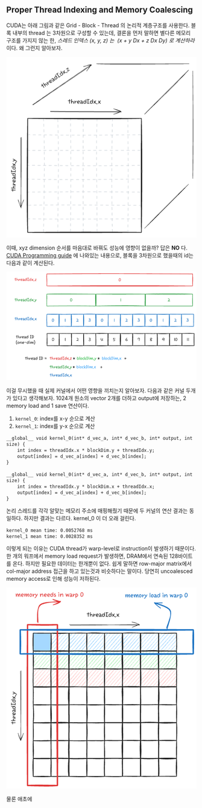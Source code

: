 ## Proper Thread Indexing and Memory Coalescing
CUDA는 아래 그림과 같은 Grid - Block - Thread 의 논리적 계층구조를 사용한다. 블록 내부의 thread 는 3차원으로 구성할 수 있는데, 결론을 먼저 말하면 별다른 메모리 구조를 가지지 않는 한, _스레드 인덱스 (x, y, z) 는  (x + y Dx + z Dx Dy) 로 계산하라_ 이다. 왜 그런지 알아보자.

<p align="center">
<img src = "attachments/img-20250724154806.png" width="600">
</p>

이때, xyz dimension 순서를 마음대로 바꿔도 성능에 영향이 없을까? 답은 **NO** 다. [CUDA Programming guide](https://docs.nvidia.com/cuda/cuda-c-programming-guide/#thread-hierarchy) 에 나와있는 내용으로, 블록을 3차원으로 했을때의 id는 다음과 같이 계산된다. 

<p align="center">
<img src = "attachments/img-20250724160115.png" width="600">
</p>

이걸 무시했을 때 실제 커널에서 어떤 영향을 끼치는지 알아보자. 다음과 같은 커널 두개가 있다고 생각해보자. 1024개 원소의 vector 2개를 더하고 output에 저장하는, 2 memory load and 1 save 연산이다. 
1) `kernel_0`: index를 x-y 순으로 계산
2) `kernel_1`: index를 y-x 순으로 계산
```cuda
__global__ void kernel_0(int* d_vec_a, int* d_vec_b, int* output, int size) {
	int index = threadIdx.x * blockDim.y + threadIdx.y;
	output[index] = d_vec_a[index] + d_vec_b[index];
}

__global__ void kernel_0(int* d_vec_a, int* d_vec_b, int* output, int size) {
	int index = threadIdx.y * blockDim.x + threadIdx.x;
	output[index] = d_vec_a[index] + d_vec_b[index];
}
```
논리 스레드를 각각 알맞는 메모리 주소에 매핑해줬기 때문에 두 커널의 연산 결과는 동일하다. 하지만 결과는 다르다. kernel_0 이 더 오래 걸린다. 
```
kernel_0 mean time: 0.0052768 ms
kernel_1 mean time: 0.0028352 ms
```
이렇게 되는 이유는 CUDA thread가 warp-level로 instruction이 발생하기 때문이다. 한 개의 워프에서 memory load request가 발생하면, DRAM에서 연속된 128바이트를 온다. 하지만 필요한 데이터는 한개뿐이 없다. 쉽게 말하면 row-major matrix에서 col-major address 접근을 하고 있는것과 비슷하다는 말이다. 당연히 uncoalesced memory access로 인해 성능이 저하된다.

<p align="center">
<img src = "attachments/img-20250725111502.png" width="600">
</p>
물론 애초에 